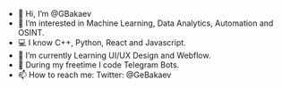 - 👋 Hi, I’m @GBakaev
- 👀 I’m interested in Machine Learning, Data Analytics, Automation and OSINT.
- 💻 I know C++, Python, React and Javascript.
- 🌱 I’m currently Learning UI/UX Design and Webflow.
- 🤖 During my freetime I code Telegram Bots.
- 📫 How to reach me: Twitter: @GeBakaev

<!---
GBakaev/GBakaev is a ✨ special ✨ repository because its `README.md` (this file) appears on your GitHub profile.
You can click the Preview link to take a look at your changes.
--->
